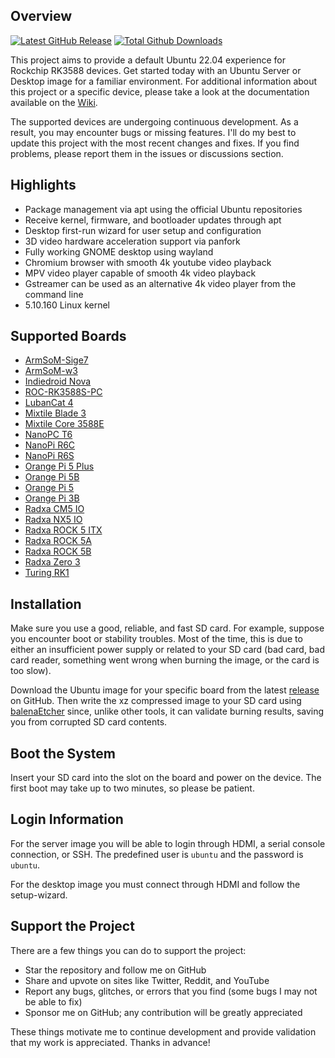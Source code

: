 ## Overview

[![Latest GitHub Release](https://img.shields.io/github/release/Joshua-Riek/ubuntu-rockchip.svg?label=Latest%20Release)](https://github.com/Joshua-Riek/ubuntu-rockchip/releases/latest)
[![Total Github Downloads](https://img.shields.io/github/downloads/Joshua-Riek/ubuntu-rockchip/total.svg?&color=E95420&label=Total%20Downloads)](https://github.com/Joshua-Riek/ubuntu-rockchip/releases)

This project aims to provide a default Ubuntu 22.04 experience for Rockchip RK3588 devices. Get started today with an Ubuntu Server or Desktop image for a familiar environment. For additional information about this project or a specific device, please take a look at the documentation available on the [Wiki](https://github.com/Joshua-Riek/ubuntu-rockchip/wiki).

The supported devices are undergoing continuous development. As a result, you may encounter bugs or missing features. I'll do my best to update this project with the most recent changes and fixes. If you find problems, please report them in the issues or discussions section.

## Highlights

* Package management via apt using the official Ubuntu repositories
* Receive kernel, firmware, and bootloader updates through apt
* Desktop first-run wizard for user setup and configuration
* 3D video hardware acceleration support via panfork
* Fully working GNOME desktop using wayland
* Chromium browser with smooth 4k youtube video playback
* MPV video player capable of smooth 4k video playback
* Gstreamer can be used as an alternative 4k video player from the command line
* 5.10.160 Linux kernel

## Supported Boards

* [ArmSoM-Sige7](https://docs.armsom.org/docs/category/sige7-1)
* [ArmSoM-w3](http://wiki.armsom.org/index.php/ArmSoM-w3)
* [Indiedroid Nova](https://indiedroid.us)
* [ROC-RK3588S-PC](https://en.t-firefly.com/product/industry/rocrk3588spc)
* [LubanCat 4](https://doc.embedfire.com/products/link/zh/latest/linux/ebf_lubancat.html)
* [Mixtile Blade 3](https://www.mixtile.com/blade-3)
* [Mixtile Core 3588E](https://www.mixtile.com/core-3588e/)
* [NanoPC T6](https://wiki.friendlyelec.com/wiki/index.php/NanoPC-T6)
* [NanoPi R6C](https://wiki.friendlyelec.com/wiki/index.php/NanoPi_R6C)
* [NanoPi R6S](https://wiki.friendlyelec.com/wiki/index.php/NanoPi_R6S)
* [Orange Pi 5 Plus](http://www.orangepi.org/html/hardWare/computerAndMicrocontrollers/details/Orange-Pi-5-plus.html)
* [Orange Pi 5B](http://www.orangepi.org/html/hardWare/computerAndMicrocontrollers/details/Orange-Pi-5B.html)
* [Orange Pi 5](http://www.orangepi.org/html/hardWare/computerAndMicrocontrollers/details/Orange-Pi-5.html)
* [Orange Pi 3B](http://www.orangepi.org/html/hardWare/computerAndMicrocontrollers/details/Orange-Pi-3B.html)
* [Radxa CM5 IO](https://radxa.com/products/compute-module/cm5)
* [Radxa NX5 IO](https://radxa.com/products/compute-module/nx5)
* [Radxa ROCK 5 ITX](https://radxa.com/products)
* [Radxa ROCK 5A](https://radxa.com/products/rock5/5a/)
* [Radxa ROCK 5B](https://radxa.com/products/rock5/5b/)
* [Radxa Zero 3](https://radxa.com/products/zeros/zero3w/)
* [Turing RK1](https://turingpi.com/product/turing-rk1)

## Installation

Make sure you use a good, reliable, and fast SD card. For example, suppose you encounter boot or stability troubles. Most of the time, this is due to either an insufficient power supply or related to your SD card (bad card, bad card reader, something went wrong when burning the image, or the card is too slow).

Download the Ubuntu image for your specific board from the latest [release](https://github.com/Joshua-Riek/ubuntu-rockchip/releases) on GitHub. Then write the xz compressed image to your SD card using [balenaEtcher](https://www.balena.io/etcher) since, unlike other tools, it can validate burning results, saving you from corrupted SD card contents.

## Boot the System

Insert your SD card into the slot on the board and power on the device. The first boot may take up to two minutes, so please be patient.

## Login Information

For the server image you will be able to login through HDMI, a serial console connection, or SSH. The predefined user is `ubuntu` and the password is `ubuntu`.

For the desktop image you must connect through HDMI and follow the setup-wizard.

## Support the Project

There are a few things you can do to support the project:

* Star the repository and follow me on GitHub
* Share and upvote on sites like Twitter, Reddit, and YouTube
* Report any bugs, glitches, or errors that you find (some bugs I may not be able to fix)
* Sponsor me on GitHub; any contribution will be greatly appreciated

These things motivate me to continue development and provide validation that my work is appreciated. Thanks in advance!
